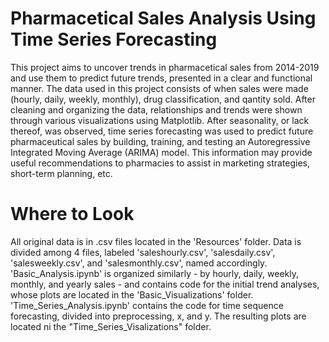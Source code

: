 # Pharmacetical Sales Analysis Using Time Series Forecasting

This project aims to uncover trends in pharmacetical sales from 2014-2019 and use them to predict future trends, presented in a clear and functional manner. The data used in this project consists of when sales were made (hourly, daily, weekly, monthly), drug classification, and qantity sold. After cleaning and organizing the data, relationships and trends were shown through various visualizations using Matplotlib. After seasonality, or lack thereof, was observed, time series forecasting was used to predict future pharmaceutical sales by building, training, and testing an Autoregressive Integrated Moving Average (ARIMA) model. This information may provide useful recommendations to pharmacies to assist in marketing strategies, short-term planning, etc.

# Where to Look

All original data is in .csv files located in the 'Resources' folder. Data is divided among 4 files, labeled 'saleshourly.csv', 'salesdaily.csv', 'salesweekly.csv', and 'salesmonthly.csv', named accordingly. 'Basic_Analysis.ipynb' is organized similarly - by hourly, daily, weekly, monthly, and yearly sales - and contains code for the initial trend analyses, whose plots are located in the 'Basic_Visualizations' folder. 'Time_Series_Analysis.ipynb' contains the code for time sequence forecasting, divided into preprocessing, x, and y. The resulting plots are located ni the "Time_Series_Visalizations" folder. 
